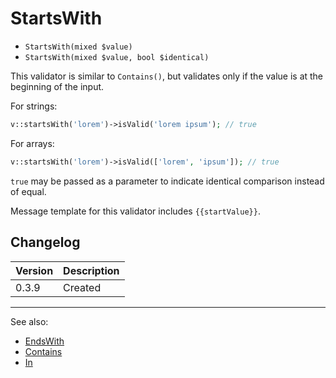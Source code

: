 # StartsWith

- `StartsWith(mixed $value)`
- `StartsWith(mixed $value, bool $identical)`

This validator is similar to `Contains()`, but validates
only if the value is at the beginning of the input.

For strings:

```php
v::startsWith('lorem')->isValid('lorem ipsum'); // true
```

For arrays:

```php
v::startsWith('lorem')->isValid(['lorem', 'ipsum']); // true
```

`true` may be passed as a parameter to indicate identical comparison
instead of equal.

Message template for this validator includes `{{startValue}}`.

## Changelog

Version | Description
--------|-------------
  0.3.9 | Created

***
See also:

- [EndsWith](EndsWith.md)
- [Contains](Contains.md)
- [In](In.md)
